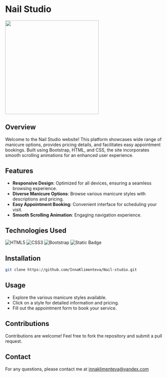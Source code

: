 # Nail Studio 
<img src="https://github.com/user-attachments/assets/b65a56da-c574-4628-baa3-021c4878076c" width="300"/>


## Overview

Welcome to the Nail Studio website! This platform showcases wide range of manicure options, provides pricing details, and facilitates easy appointment bookings. Built using Bootstrap, HTML, and CSS, the site incorporates smooth scrolling animations for an enhanced user experience.

## Features

- **Responsive Design**: Optimized for all devices, ensuring a seamless browsing experience.
- **Diverse Manicure Options**: Browse various manicure styles with descriptions and pricing.
- **Easy Appointment Booking**: Convenient interface for scheduling your visit.
- **Smooth Scrolling Animation**: Engaging navigation experience.

## Technologies Used

![HTML5](https://img.shields.io/badge/HTML5-E34F26?style=flat&logo=html5&logoColor=white) 
![CSS3](https://img.shields.io/badge/CSS3-1572B6?style=flat&logo=css3&logoColor=white) 
![Bootstrap](https://img.shields.io/badge/Bootstrap-563D7C?style=flat&logo=bootstrap&logoColor=white) 
![Static Badge](https://img.shields.io/badge/animation-GSAP-green)


## Installation

   ```bash
   git clone https://github.com/InnaKlimenteva/Nail-studio.git
   ```


## Usage

- Explore the various manicure styles available.
- Click on a style for detailed information and pricing.
- Fill out the appointment form to book your service.

## Contributions

Contributions are welcome! Feel free to fork the repository and submit a pull request.

## Contact

For any questions, please contact me at innaklimenteva@yandex.com
